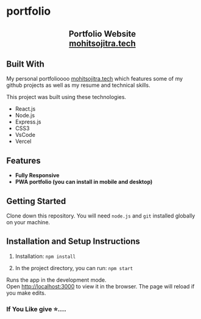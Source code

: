 # portfolio


<h2 align="center">
  Portfolio Website<br/>
  <a href="https://www.mohitsojitra.tech/" target="_blank">mohitsojitra.tech</a>
</h2>


## Built With

My personal portfolioooo <a href="https://www.mohitsojitra.tech/" target="_blank">mohitsojitra.tech</a> which features some of my github projects as well as my resume and technical skills.<br/>

This project was built using these technologies.

- React.js
- Node.js
- Express.js
- CSS3
- VsCode
- Vercel

## Features
- **Fully Responsive**
- **PWA portfolio (you can install in mobile and desktop)**

## Getting Started

Clone down this repository. You will need `node.js` and `git` installed globally on your machine.

## Installation and Setup Instructions

1. Installation: `npm install`

2. In the project directory, you can run: `npm start`

Runs the app in the development mode.\
Open [http://localhost:3000](http://localhost:3000) to view it in the browser.
The page will reload if you make edits.


### If You Like give ⭐....


